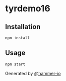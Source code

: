 # tyrdemo16


## Installation
`npm install`

## Usage
`npm start`

Generated by [@hammer-io](https://github.com/hammer-io/tyr)